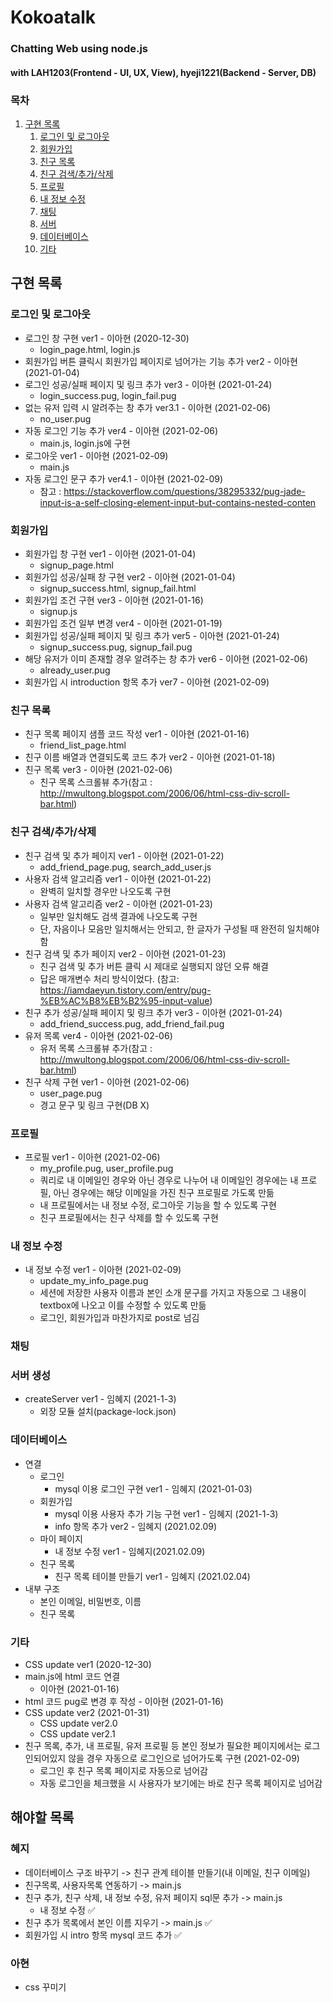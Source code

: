 # Kokoatalk
### Chatting Web using node.js
#### with LAH1203(Frontend - UI, UX, View), hyeji1221(Backend - Server, DB)

### 목차
1. [구현 목록](#구현-목록)
    1. [로그인 및 로그아웃](#로그인-및-로그아웃)
    2. [회원가입](#회원가입)
    3. [친구 목록](#친구-목록)
    4. [친구 검색/추가/삭제](#친구-검색추가)
    5. [프로필](#프로필)
    6. [내 정보 수정](#내-정보-수정)
    7. [채팅](#채팅)
    8. [서버](#서버-생성)
    9. [데이터베이스](#데이터베이스)
    10. [기타](#기타)

## 구현 목록
### 로그인 및 로그아웃
  - 로그인 창 구현 ver1 - 이아현 (2020-12-30)
    + login_page.html, login.js
  - 회원가입 버튼 클릭시 회원가입 페이지로 넘어가는 기능 추가 ver2 - 이아현 (2021-01-04)
  - 로그인 성공/실패 페이지 및 링크 추가 ver3 - 이아현 (2021-01-24)
    + login_success.pug, login_fail.pug
  - 없는 유저 입력 시 알려주는 창 추가 ver3.1 - 이아현 (2021-02-06)
    + no_user.pug
  - 자동 로그인 기능 추가 ver4 - 이아현 (2021-02-06)
    + main.js, login.js에 구현
  - 로그아웃 ver1 - 이아현 (2021-02-09)
    + main.js
  - 자동 로그인 문구 추가 ver4.1 - 이아현 (2021-02-09)
    + 참고 : https://stackoverflow.com/questions/38295332/pug-jade-input-is-a-self-closing-element-input-but-contains-nested-conten

### 회원가입
  - 회원가입 창 구현 ver1 - 이아현 (2021-01-04)
    + signup_page.html
  - 회원가입 성공/실패 창 구현 ver2 - 이아현 (2021-01-04)
    + signup_success.html, signup_fail.html
  - 회원가입 조건 구현 ver3 - 이아현 (2021-01-16)
    + signup.js
  - 회원가입 조건 일부 변경 ver4 - 이아현 (2021-01-19)
  - 회원가입 성공/실패 페이지 및 링크 추가 ver5 - 이아현 (2021-01-24)
    + signup_success.pug, signup_fail.pug
  - 해당 유저가 이미 존재할 경우 알려주는 창 추가 ver6 - 이아현 (2021-02-06)
    + already_user.pug
  - 회원가입 시 introduction 항목 추가 ver7 - 이아현 (2021-02-09)

### 친구 목록
  - 친구 목록 페이지 샘플 코드 작성 ver1 - 이아현 (2021-01-16)
    + friend_list_page.html
  - 친구 이름 배열과 연결되도록 코드 추가 ver2 - 이아현 (2021-01-18)
  - 친구 목록 ver3 - 이아현 (2021-02-06)
    + 친구 목록 스크롤뷰 추가(참고 : http://mwultong.blogspot.com/2006/06/html-css-div-scroll-bar.html)

### 친구 검색/추가/삭제
  - 친구 검색 및 추가 페이지 ver1 - 이아현 (2021-01-22)
    + add_friend_page.pug, search_add_user.js
  - 사용자 검색 알고리즘 ver1 - 이아현 (2021-01-22)
    + 완벽히 일치할 경우만 나오도록 구현
  - 사용자 검색 알고리즘 ver2 - 이아현 (2021-01-23)
    + 일부만 일치해도 검색 결과에 나오도록 구현
    + 단, 자음이나 모음만 일치해서는 안되고, 한 글자가 구성될 때 완전히 일치해야 함
  - 친구 검색 및 추가 페이지 ver2 - 이아현 (2021-01-23)
    + 친구 검색 및 추가 버튼 클릭 시 제대로 실행되지 않던 오류 해결
    + 답은 매개변수 처리 방식이었다. (참고: https://iamdaeyun.tistory.com/entry/pug-%EB%AC%B8%EB%B2%95-input-value)
  - 친구 추가 성공/실패 페이지 및 링크 추가 ver3 - 이아현 (2021-01-24)
    + add_friend_success.pug, add_friend_fail.pug
  - 유저 목록 ver4 - 이아현 (2021-02-06)
    + 유저 목록 스크롤뷰 추가(참고 : http://mwultong.blogspot.com/2006/06/html-css-div-scroll-bar.html)
  - 친구 삭제 구현 ver1 - 이아현 (2021-02-06)
    + user_page.pug
    + 경고 문구 및 링크 구현(DB X)

### 프로필
  - 프로필 ver1 - 이아현 (2021-02-06)
    + my_profile.pug, user_profile.pug
    + 쿼리로 내 이메일인 경우와 아닌 경우로 나누어 내 이메일인 경우에는 내 프로필, 아닌 경우에는 해당 이메일을 가진 친구 프로필로 가도록 만듦
    + 내 프로필에서는 내 정보 수정, 로그아웃 기능을 할 수 있도록 구현
    + 친구 프로필에서는 친구 삭제를 할 수 있도록 구현

### 내 정보 수정
  - 내 정보 수정 ver1 - 이아현 (2021-02-09)
    + update_my_info_page.pug
    + 세션에 저장한 사용자 이름과 본인 소개 문구를 가지고 자동으로 그 내용이 textbox에 나오고 이를 수정할 수 있도록 만듦
    + 로그인, 회원가입과 마찬가지로 post로 넘김

### 채팅


### 서버 생성
  - createServer ver1 - 임혜지 (2021-1-3)
    + 외장 모듈 설치(package-lock.json)

### 데이터베이스
  - 연결
    + 로그인
        - mysql 이용 로그인 구현 ver1 - 임혜지 (2021-01-03) 
    + 회원가입
        - mysql 이용 사용자 추가 기능 구현 ver1 - 임혜지 (2021-1-3)
        - info 항목 추가 ver2 - 임혜지 (2021.02.09)
    + 마이 페이지
        - 내 정보 수정 ver1 - 임혜지(2021.02.09)
    + 친구 목록
      - 친구 목록 테이블 만들기 ver1 - 임혜지 (2021.02.04)
  - 내부 구조
    + 본인 이메일, 비밀번호, 이름
    + 친구 목록

### 기타
  - CSS update ver1 (2020-12-30)
  - main.js에 html 코드 연결
    + 이아현 (2021-01-16)
  - html 코드 pug로 변경 후 작성 - 이아현 (2021-01-16)
  - CSS update ver2 (2021-01-31)
    - CSS update ver2.0
    - CSS update ver2.1
  - 친구 목록, 추가, 내 프로필, 유저 프로필 등 본인 정보가 필요한 페이지에서는 로그인되어있지 않을 경우 자동으로 로그인으로 넘어가도록 구현 (2021-02-09)
    + 로그인 후 친구 목록 페이지로 자동으로 넘어감
    + 자동 로그인을 체크했을 시 사용자가 보기에는 바로 친구 목록 페이지로 넘어감

## 해야할 목록
### 혜지
  - 데이터베이스 구조 바꾸기 -> 친구 관계 테이블 만들기(내 이메일, 친구 이메일)
  - 친구목록, 사용자목록 연동하기 -> main.js
  - 친구 추가, 친구 삭제, 내 정보 수정, 유저 페이지 sql문 추가 -> main.js
    - 내 정보 수정 :white_check_mark:
  - 친구 추가 목록에서 본인 이름 지우기 -> main.js :white_check_mark:
  - 회원가입 시 intro 항목 mysql 코드 추가 :white_check_mark:
### 아현
  - css 꾸미기
